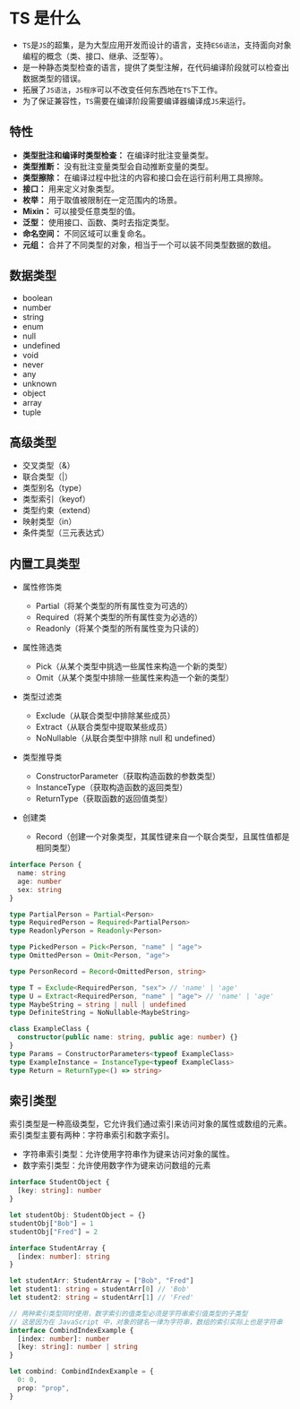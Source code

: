 # TS 是什么

- `TS`是`JS`的超集，是为大型应用开发而设计的语言，支持`ES6语法`，支持面向对象编程的概念（类、接口、继承、泛型等）。
- 是一种静态类型检查的语言，提供了类型注解，在代码编译阶段就可以检查出数据类型的错误。
- 拓展了`JS语法`，`JS程序`可以不改变任何东西地在`TS`下工作。
- 为了保证兼容性，`TS`需要在编译阶段需要编译器编译成`JS`来运行。

## 特性

- **类型批注和编译时类型检查：** 在编译时批注变量类型。
- **类型推断：** 没有批注变量类型会自动推断变量的类型。
- **类型擦除：** 在编译过程中批注的内容和接口会在运行前利用工具擦除。
- **接口：** 用来定义对象类型。
- **枚举：** 用于取值被限制在一定范围内的场景。
- **Mixin：** 可以接受任意类型的值。
- **泛型：** 使用接口、函数、类时去指定类型。
- **命名空间：** 不同区域可以重复命名。
- **元组：** 合并了不同类型的对象，相当于一个可以装不同类型数据的数组。

## 数据类型

- boolean
- number
- string
- enum
- null
- undefined
- void
- never
- any
- unknown
- object
- array
- tuple

## 高级类型

- 交叉类型（&）
- 联合类型（|）
- 类型别名（type）
- 类型索引（keyof）
- 类型约束（extend）
- 映射类型（in）
- 条件类型（三元表达式）

## 内置工具类型

- 属性修饰类
  - Partial（将某个类型的所有属性变为可选的）
  - Required（将某个类型的所有属性变为必选的）
  - Readonly（将某个类型的所有属性变为只读的）

- 属性筛选类
  - Pick（从某个类型中挑选一些属性来构造一个新的类型）
  - Omit（从某个类型中排除一些属性来构造一个新的类型）

- 类型过滤类
  - Exclude（从联合类型中排除某些成员）
  - Extract（从联合类型中提取某些成员）
  - NoNullable（从联合类型中排除 null 和 undefined）

- 类型推导类
  - ConstructorParameter（获取构造函数的参数类型）
  - InstanceType（获取构造函数的返回类型）
  - ReturnType（获取函数的返回值类型）
  
- 创建类
  - Record（创建一个对象类型，其属性键来自一个联合类型，且属性值都是相同类型）

```ts
interface Person {
  name: string
  age: number
  sex: string
}

type PartialPerson = Partial<Person>
type RequiredPerson = Required<PartialPerson>
type ReadonlyPerson = Readonly<Person>

type PickedPerson = Pick<Person, "name" | "age">
type OmittedPerson = Omit<Person, "age">

type PersonRecord = Record<OmittedPerson, string>

type T = Exclude<RequiredPerson, "sex"> // 'name' | 'age'
type U = Extract<RequiredPerson, "name" | "age"> // 'name' | 'age'
type MaybeString = string | null | undefined
type DefiniteString = NoNullable<MaybeString>

class ExampleClass {
  constructor(public name: string, public age: number) {}
}
type Params = ConstructorParameters<typeof ExampleClass>
type ExampleInstance = InstanceType<typeof ExampleClass>
type Return = ReturnType<() => string>
```

## 索引类型

索引类型是一种高级类型，它允许我们通过索引来访问对象的属性或数组的元素。索引类型主要有两种：字符串索引和数字索引。

- 字符串索引类型：允许使用字符串作为键来访问对象的属性。
- 数字索引类型：允许使用数字作为键来访问数组的元素

```ts
interface StudentObject {
  [key: string]: number
}

let studentObj: StudentObject = {}
studentObj["Bob"] = 1
studentObj["Fred"] = 2

interface StudentArray {
  [index: number]: string
}

let studentArr: StudentArray = ["Bob", "Fred"]
let student1: string = studentArr[0] // 'Bob'
let student2: string = studentArr[1] // 'Fred'

// 两种索引类型同时使用，数字索引的值类型必须是字符串索引值类型的子类型
// 这是因为在 JavaScript 中，对象的键名一律为字符串，数组的索引实际上也是字符串
interface CombindIndexExample {
  [index: number]: number
  [key: string]: number | string
}

let combind: CombindIndexExample = {
  0: 0,
  prop: "prop",
}
```
